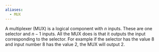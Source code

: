 ```yaml
---
aliases:
  - MUX
---
```


A multiplexer (MUX) is a logical component with $n$ inputs. These are one selector and $n-1$ inputs. All the MUX does is that it outputs the input corresponding to the selector. For example if the selector has the value 8 and input number 8 has the value 2, the MUX will output 2.